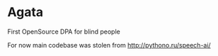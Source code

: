 # Agata
First OpenSource DPA for blind people 


For now main codebase was stolen from http://pythono.ru/speech-ai/ 